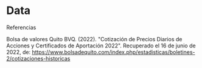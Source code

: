 # Data

Referencias

Bolsa de valores Quito BVQ. (2022). "Cotización de Precios Diarios de Acciones y Certificados de Aportación 2022". Recuperado el 16 de junio de 2022, de: https://www.bolsadequito.com/index.php/estadisticas/boletines-2/cotizaciones-historicas

